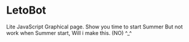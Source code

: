 # LetoBot
Lite JavaScript Graphical page.
Show you time to start Summer
But not work when Summer start,
Will i make this. (NO)
^_^
